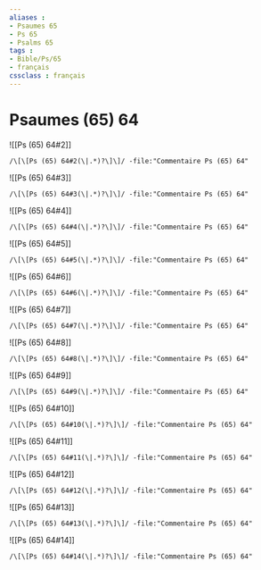 ```yaml
---
aliases : 
- Psaumes 65
- Ps 65
- Psalms 65
tags : 
- Bible/Ps/65
- français
cssclass : français
---
```


# Psaumes (65) 64

![[Ps (65) 64#2]]

```query
/\[\[Ps (65) 64#2(\|.*)?\]\]/ -file:"Commentaire Ps (65) 64"
```

![[Ps (65) 64#3]]

```query
/\[\[Ps (65) 64#3(\|.*)?\]\]/ -file:"Commentaire Ps (65) 64"
```

![[Ps (65) 64#4]]

```query
/\[\[Ps (65) 64#4(\|.*)?\]\]/ -file:"Commentaire Ps (65) 64"
```

![[Ps (65) 64#5]]

```query
/\[\[Ps (65) 64#5(\|.*)?\]\]/ -file:"Commentaire Ps (65) 64"
```

![[Ps (65) 64#6]]

```query
/\[\[Ps (65) 64#6(\|.*)?\]\]/ -file:"Commentaire Ps (65) 64"
```

![[Ps (65) 64#7]]

```query
/\[\[Ps (65) 64#7(\|.*)?\]\]/ -file:"Commentaire Ps (65) 64"
```

![[Ps (65) 64#8]]

```query
/\[\[Ps (65) 64#8(\|.*)?\]\]/ -file:"Commentaire Ps (65) 64"
```

![[Ps (65) 64#9]]

```query
/\[\[Ps (65) 64#9(\|.*)?\]\]/ -file:"Commentaire Ps (65) 64"
```

![[Ps (65) 64#10]]

```query
/\[\[Ps (65) 64#10(\|.*)?\]\]/ -file:"Commentaire Ps (65) 64"
```

![[Ps (65) 64#11]]

```query
/\[\[Ps (65) 64#11(\|.*)?\]\]/ -file:"Commentaire Ps (65) 64"
```

![[Ps (65) 64#12]]

```query
/\[\[Ps (65) 64#12(\|.*)?\]\]/ -file:"Commentaire Ps (65) 64"
```

![[Ps (65) 64#13]]

```query
/\[\[Ps (65) 64#13(\|.*)?\]\]/ -file:"Commentaire Ps (65) 64"
```

![[Ps (65) 64#14]]

```query
/\[\[Ps (65) 64#14(\|.*)?\]\]/ -file:"Commentaire Ps (65) 64"
```

